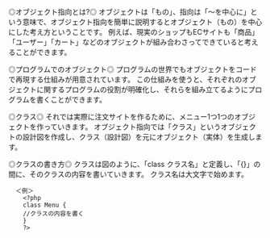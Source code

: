◎オブジェクト指向とは?◎
オブジェクトは「もの」、指向は「〜を中心に」という意味で、オブジェクト指向を簡単に説明するとオブジェクト（もの）を中心にした考え方ということです。
例えば、現実のショップもECサイトも「商品」「ユーザー」「カート」などのオブジェクトが組み合わさってできていると考えることができます。

◎プログラムでのオブジェクト◎
プログラムの世界でもオブジェクトをコードで再現する仕組みが用意されています。
この仕組みを使うと、それぞれのオブジェクトに関するプログラムの役割が明確化し、それらを組み立てるようにプログラムを書くことができます。

◎クラス◎
それでは実際に注文サイトを作るために、メニュー1つ1つのオブジェクトを作っていきます。
オブジェクト指向では「クラス」というオブジェクトの設計図を作成し、クラス（設計図）を元にオブジェクト（実体）を生成します。

◎クラスの書き方◎
クラスは図のように、「class クラス名」と定義し、「{}」の間に、そのクラスの内容を書いていきます。
クラス名は大文字で始めます。

      ＜例＞
        <?php
        class Menu {
        //クラスの内容を書く
        }
        ?>
        
